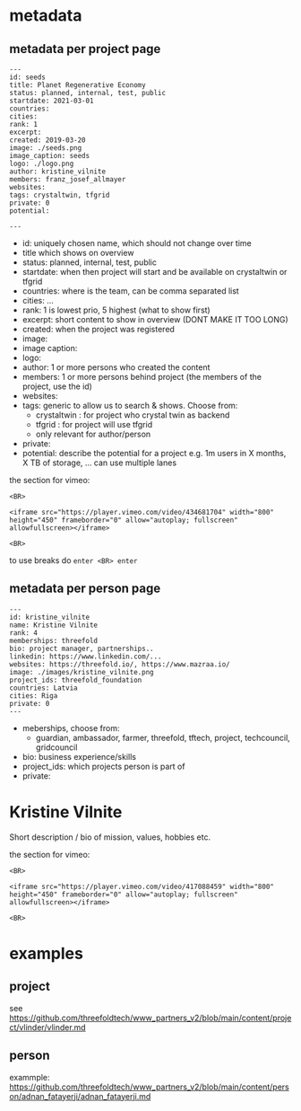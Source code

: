 # metadata

## metadata per project page

```
---
id: seeds
title: Planet Regenerative Economy
status: planned, internal, test, public
startdate: 2021-03-01
countries: 
cities: 
rank: 1
excerpt: 
created: 2019-03-20
image: ./seeds.png
image_caption: seeds
logo: ./logo.png
author: kristine_vilnite
members: franz_josef_allmayer
websites: 
tags: crystaltwin, tfgrid
private: 0
potential: 

---
```

- id: uniquely chosen name, which should not change over time
- title which shows on overview
- status: planned, internal, test, public
- startdate: when then project will start and be available on crystaltwin or tfgrid
- countries: where is the team, can be comma separated list
- cities: ...
- rank: 1 is lowest prio, 5 highest (what to show first)
- excerpt: short content to show in overview (DONT MAKE IT TOO LONG)
- created: when the project was registered
- image:
- image caption:
- logo: 
- author: 1 or more persons who created the content
- members: 1 or more persons behind project (the members of the project, use the id)
- websites:
- tags: generic to allow us to search & shows. Choose from: 
    - crystaltwin : for project who crystal twin as backend
    - tfgrid : for project will use tfgrid
    - only relevant for author/person
- private:
- potential: describe the potential for a project e.g. 1m users in X months, X TB of storage, ... can use multiple lanes

the section for vimeo:
```
<BR>

<iframe src="https://player.vimeo.com/video/434681704" width="800" height="450" frameborder="0" allow="autoplay; fullscreen" allowfullscreen></iframe>

<BR>

```

to use breaks do ```enter <BR> enter```

## metadata per person page

```
---
id: kristine_vilnite
name: Kristine Vilnite
rank: 4
memberships: threefold
bio: project manager, partnerships..
linkedin: https://www.linkedin.com/...
websites: https://threefold.io/, https://www.mazraa.io/
image: ./images/kristine_vilnite.png
project_ids: threefold_foundation
countries: Latvia
cities: Riga
private: 0
---
```

- meberships, choose from:
    - guardian, ambassador, farmer, threefold, tftech, project, techcouncil, gridcouncil
- bio: business experience/skills
- project_ids: which projects person is part of
- private: 

# Kristine Vilnite

Short description / bio of mission, values, hobbies etc.

the section for vimeo:
```
<BR>

<iframe src="https://player.vimeo.com/video/417088459" width="800" height="450" frameborder="0" allow="autoplay; fullscreen" allowfullscreen></iframe>

<BR>
```



# examples

## project


see https://github.com/threefoldtech/www_partners_v2/blob/main/content/project/vlinder/vlinder.md

## person

exammple: https://github.com/threefoldtech/www_partners_v2/blob/main/content/person/adnan_fatayerji/adnan_fatayerji.md
  
  
